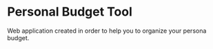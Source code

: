 # Personal Budget Tool

Web application created in order to help you to organize your persona budget.
